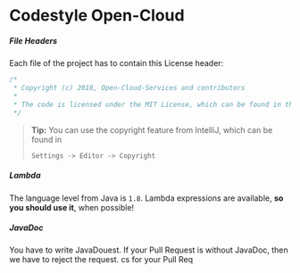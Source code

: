 # Codestyle Open-Cloud

##### File Headers

Each file of the project has to contain this License header:

```java
/*
 * Copyright (c) 2018, Open-Cloud-Services and contributors
 *
 * The code is licensed under the MIT License, which can be found in the root of the repository.
 */
```


> **Tip:** You can use the copyright feature from IntelliJ, which can be found in
>
>  ```Settings -> Editor -> Copyright```


##### Lambda

The language level from Java is ```1.8```. Lambda expressions are available, **so you should use it**, when possible!

##### JavaDoc

You have to write JavaDouest. If your Pull Request is without JavaDoc, then we have to reject the request. cs for your Pull Req